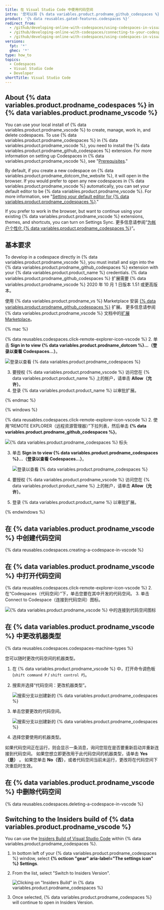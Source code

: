 ```yaml
---
title: 在 Visual Studio Code 中使用代码空间
intro: '您可以将 {% data variables.product.prodname_github_codespaces %} 扩展连接到您在 {% data variables.product.product_name %} 上的帐户，直接在 {% data variables.product.prodname_vscode %} 代码空间中开发。'
product: '{% data reusables.gated-features.codespaces %}'
redirect_from:
  - /github/developing-online-with-codespaces/using-codespaces-in-visual-studio-code
  - /github/developing-online-with-codespaces/connecting-to-your-codespace-from-visual-studio-code
  - /github/developing-online-with-codespaces/using-codespaces-in-visual-studio
versions:
  fpt: '*'
  ghec: '*'
type: how_to
topics:
  - Codespaces
  - Visual Studio Code
  - Developer
shortTitle: Visual Studio Code
---
```


 
## About {% data variables.product.prodname_codespaces %} in {% data variables.product.prodname_vscode %}

You can use your local install of {% data variables.product.prodname_vscode %} to create, manage, work in, and delete codespaces. To use {% data variables.product.prodname_codespaces %} in {% data variables.product.prodname_vscode %}, you need to install the {% data variables.product.prodname_github_codespaces %} extension. For more information on setting up Codespaces in {% data variables.product.prodname_vscode %}, see "[Prerequisites](#prerequisites)."

By default, if you create a new codespace on {% data variables.product.prodname_dotcom_the_website %}, it will open in the browser. If you would prefer to open any new codespaces in {% data variables.product.prodname_vscode %} automatically, you can set your default editor to be {% data variables.product.prodname_vscode %}. For more information, see "[Setting your default editor for {% data variables.product.prodname_codespaces %}](/codespaces/managing-your-codespaces/setting-your-default-editor-for-codespaces)."

If you prefer to work in the browser, but want to continue using your existing {% data variables.product.prodname_vscode %} extensions, themes, and shortcuts, you can turn on Settings Sync. 更多信息请参阅“[为帐户个性化 {% data variables.product.prodname_codespaces %}](/codespaces/customizing-your-codespace/personalizing-codespaces-for-your-account#settings-sync)”。

## 基本要求

To develop in a codespace directly in {% data variables.product.prodname_vscode %}, you must install and sign into the {% data variables.product.prodname_github_codespaces %} extension with your {% data variables.product.product_name %} credentials. {% data variables.product.prodname_github_codespaces %} 扩展需要 {% data variables.product.prodname_vscode %} 2020 年 10 月 1 日版本 1.51 或更高版本。

使用 {% data variables.product.prodname_vs %} Marketplace 安装 [{% data variables.product.prodname_github_codespaces %}](https://marketplace.visualstudio.com/items?itemName=GitHub.codespaces) 扩展。 更多信息请参阅 {% data variables.product.prodname_vscode %} 文档中的[扩展 Marketplace](https://code.visualstudio.com/docs/editor/extension-gallery)。


{% mac %}

{% data reusables.codespaces.click-remote-explorer-icon-vscode %}
2. 单击 **Sign in to view {% data variables.product.prodname_dotcom %}...（登录以查看 Codespaces...）**。

   ![登录以查看 {% data variables.product.prodname_codespaces %}](/assets/images/help/codespaces/sign-in-to-view-codespaces-vscode-mac.png)

3. 要授权 {% data variables.product.prodname_vscode %} 访问您在 {% data variables.product.product_name %} 上的帐户，请单击 **Allow（允许）**。
4. 登录 {% data variables.product.product_name %} 以审批扩展。

{% endmac %}

{% windows %}

{% data reusables.codespaces.click-remote-explorer-icon-vscode %}
2. 使用“REMOTE EXPLORER（远程资源管理器）”下拉列表，然后单击 **{% data variables.product.prodname_github_codespaces %}**。

   ![{% data variables.product.prodname_codespaces %} 标头](/assets/images/help/codespaces/codespaces-header-vscode.png)

3. 单击 **Sign in to view {% data variables.product.prodname_codespaces %}...（登录以查看 Codespaces...）**。

   ![登录以查看 {% data variables.product.prodname_codespaces %}](/assets/images/help/codespaces/sign-in-to-view-codespaces-vscode.png)

4. 要授权 {% data variables.product.prodname_vscode %} 访问您在 {% data variables.product.product_name %} 上的帐户，请单击 **Allow（允许）**。
5. 登录 {% data variables.product.product_name %} 以审批扩展。

{% endwindows %}

## 在 {% data variables.product.prodname_vscode %} 中创建代码空间

{% data reusables.codespaces.creating-a-codespace-in-vscode %}

## 在 {% data variables.product.prodname_vscode %} 中打开代码空间

{% data reusables.codespaces.click-remote-explorer-icon-vscode %}
2. 在“Codespaces（代码空间）”下，单击您要在其中开发的代码空间。
3. 单击 Connect to Codespace（连接到代码空间）图标。

   ![{% data variables.product.prodname_vscode %} 中的连接到代码空间图标](/assets/images/help/codespaces/click-connect-to-codespace-icon-vscode.png)

## 在 {% data variables.product.prodname_vscode %} 中更改机器类型

{% data reusables.codespaces.codespaces-machine-types %}

您可以随时更改代码空间的机器类型。

1. 在 {% data variables.product.prodname_vscode %} 中，打开命令调色板 (`shift command P` / `shift control P`)。
2. 搜索并选择“代码空间：更改机器类型”。

   ![搜索分支以创建新的 {% data variables.product.prodname_codespaces %}](/assets/images/help/codespaces/vscode-change-machine-type-option.png)

3. 单击您要更改的代码空间。

   ![搜索分支以创建新的 {% data variables.product.prodname_codespaces %}](/assets/images/help/codespaces/vscode-change-machine-choose-repo.png)

4. 选择您要使用的机器类型。

如果代码空间正在运行，则会显示一条消息，询问您现在是否要重新启动并重新连接到代码空间。 如果您想立即更改用于此代码空间的机器类型，请单击 **Yes（是）** 。 如果您单击 **No（否）**，或者代码空间当前未运行，更改将在代码空间下次重启时生效。

## 在 {% data variables.product.prodname_vscode %} 中删除代码空间

{% data reusables.codespaces.deleting-a-codespace-in-vscode %}

## Switching to the Insiders build of {% data variables.product.prodname_vscode %}

You can use the [Insiders Build of Visual Studio Code](https://code.visualstudio.com/docs/setup/setup-overview#_insiders-nightly-build) within {% data variables.product.prodname_codespaces %}.

1. In bottom left of your {% data variables.product.prodname_codespaces %} window, select **{% octicon "gear" aria-label="The settings icon" %} Settings**.
2. From the list, select "Switch to Insiders Version".

   ![Clicking on "Insiders Build" in {% data variables.product.prodname_codespaces %}](/assets/images/help/codespaces/codespaces-insiders-vscode.png)
3. Once selected, {% data variables.product.prodname_codespaces %} will continue to open in Insiders Version.
